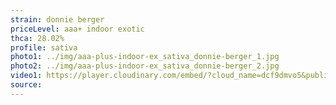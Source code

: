 ```yaml
---
strain: donnie berger
priceLevel: aaa+ indoor exotic
thca: 28.02%
profile: sativa
photo1: ../img/aaa-plus-indoor-ex_sativa_donnie-berger_1.jpg
photo2: ../img/aaa-plus-indoor-ex_sativa_donnie-berger_2.jpg
video1: https://player.cloudinary.com/embed/?cloud_name=dcf9dmvo5&public_id=aaa-plus-indoor-ex_sativa_donnie-berger_pefqul&profile=flower
source:
---
```

